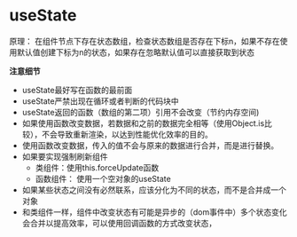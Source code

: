  # useState

 原理： 在组件节点下存在状态数组，检查状态数组是否存在下标n，如果不存在使用默认值创建下标为n的状态，如果存在忽略默认值可以直接获取到状态

 **注意细节**
 * useState最好写在函数的最前面
 * useState严禁出现在循环或者判断的代码块中
 * useState返回的函数（数组的第二项）引用不会改变（节约内存空间)
 * 如果使用函数改变数据，若数据和之前的数据完全相等（使用Object.is比较），不会导致重新渲染，以达到性能优化效率的目的。
 * 使用函数改变数据，传入的值不会与原来的数据进行合并，而是进行替换。
 * 如果要实现强制刷新组件
   * 类组件：使用this.forceUpdate函数
   * 函数组件： 使用一个空对象的useState
 * 如果某些状态之间没有必然联系，应该分化为不同的状态，而不是合并成一个对象
 * 和类组件一样，组件中改变状态有可能是异步的（dom事件中）多个状态变化会合并以提高效率，可以使用回调函数的方式改变状态，